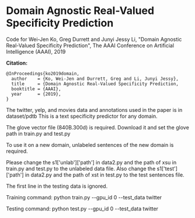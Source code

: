# Domain Agnostic Real-Valued Specificity Prediction
Code for
Wei-Jen Ko, Greg Durrett and Junyi Jessy Li, "Domain Agnostic Real-Valued Specificity Prediction", The AAAI Conference on Artificial Intelligence (AAAI), 2019

**Citation:**
```
@InProceedings{ko2019domain,
  author    = {Ko, Wei-Jen and Durrett, Greg and Li, Junyi Jessy},
  title     = {Domain Agnostic Real-Valued Specificity Prediction,
  booktitle = {AAAI},
  year      = {2019},
}
```


The twitter, yelp, and movies data and annotations used in the paper is in dataset/pdtb
This is a text specificity predictor for any domain. 


The glove vector file (840B.300d) is required. Download it and set the glove path in train.py and test.py



To use it on a new domain, unlabeled sentences of the new domain is required.

Please change the s1['unlab']['path'] in data2.py and the path of xsu in train.py and test.py to the unlabeled data file.
Also change the s1['test']['path'] in data2.py and the path of xst in test.py to the test sentences file.

The first line in the testing data is ignored.


Training command:
python train.py  --gpu_id 0 --test_data twitter

Testing command:
python test.py  --gpu_id 0 --test_data twitter


